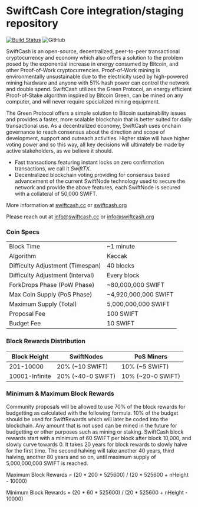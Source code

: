 SwiftCash Core integration/staging repository
=================================================
[![Build Status](https://travis-ci.org/swiftcashproject/swiftcash.svg?branch=master)](https://travis-ci.org/swiftcashproject/swiftcash) ![GitHub](https://img.shields.io/github/license/mashape/apistatus.svg)

SwiftCash is an open-source, decentralized, peer-to-peer transactional cryptocurrency and economy which also offers a solution to the problem posed by the exponential increase in energy consumed by Bitcoin, and other Proof-of-Work cryptocurrencies. Proof-of-Work mining is environmentally unsustainable due to the electricity used by high-powered mining hardware and anyone with 51% hash power can control the network and double spend. SwiftCash utilizes the Green Protocol, an energy efficient Proof-of-Stake algorithm inspired by Bitcoin Green, can be mined on any computer, and will never require specialized mining equipment.

The Green Protocol offers a simple solution to Bitcoin sustainability issues and provides a faster, more scalable blockchain that is better suited for daily transactional use. As a decentralized economy, SwiftCash uses onchain governance to reach consensus about the direction and scope of development, support and outreach activities. Higher stake will have higher voting power and so this way, all key decisions will ultimately be made by active stakeholders, as we believe it should.

- Fast transactions featuring instant locks on zero confirmation transactions, we call it _SwiftTX_.
- Decentralized blockchain voting providing for consensus based advancement of the current SwiftNode
  technology used to secure the network and provide the above features, each SwiftNode is secured
  with a collateral of 50,000 SWIFT.

More information at [swiftcash.cc](http://www.swiftcash.cc) or [swiftcash.org](http://www.swiftcash.org)

Please reach out at info@swiftcash.cc or info@swiftcash.org

### Coin Specs
|                                  |                       |
|----------------------------------|-----------------------|
| Block Time                       | ~1 minute             |
| Algorithm                        | Keccak                |
| Difficulty Adjustment (Timespan) | 40 blocks             |
| Difficulty Adjustment (Interval) | Every block           |
| ForkDrops Phase (PoW Phase)      | ~80,000,000 SWIFT     |
| Max Coin Supply (PoS Phase)      | ~4,920,000,000 SWIFT  |
| Maximum Supply (Total)           | 5,000,000,000 SWIFT   |
| Proposal Fee                     | 100 SWIFT             |
| Budget Fee                       | 10 SWIFT              |

### Block Rewards Distribution

| **Block Height** | **SwiftNodes**     | **PoS Miners**     |
|------------------|--------------------|--------------------|
| 201-10000        | 20% (~10 SWIFT)    | 10% (~5 SWIFT)     | 
| 10001-Infinite   | 20% (~40-0 SWIFT)  | 10% (~20-0 SWIFT)  |

### Minimum & Maximum Block Rewards

Community proposals will be allowed to use 70% of the block rewards for budgetting as calculated with the following formula. 10% of the budget should be used for SwiftRewards which will later be coded into the blockchain. Any amount that is not used can be mined in the future for budgetting or other purposes such as mining or staking. SwiftCash block rewards start with a minimum of 60 SWIFT per block after block 10,000, and slowly curve towards 0. It takes 20 years for block rewards to slowly halve for the first time. The second halving will take another 40 years, third halving, another 80 years and so on, until maximum supply of 5,000,000,000 SWIFT is reached.

Maximum Block Rewards = (20 * 200 * 525600) / (20 * 525600 + nHeight - 10000)

Minimum Block Rewards = (20 * 60 * 525600) / (20 * 525600 + nHeight - 10000)
